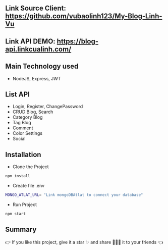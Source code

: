 ## Link Source Client: https://github.com/vubaolinh123/My-Blog-Linh-Vu
## Link API DEMO: https://blog-api.linkcualinh.com/

## Main Technology used
- NodeJS, Express, JWT

## List API
- Login, Register, ChangePassword
- CRUD Blog, Search
- Category Blog
- Tag Blog
- Comment
- Color Settings
- Social

## Installation
- Clone the Project
```bash
npm install
```
- Create file .env
```bash
MONGO_ATLAT_URL= "Link mongoDBAtlat to connect your database"
```
- Run Project
```bash
npm start
```

## Summary
👉 If you like this project, give it a star ✨ and share 👨🏻‍💻 it to your friends 👈
